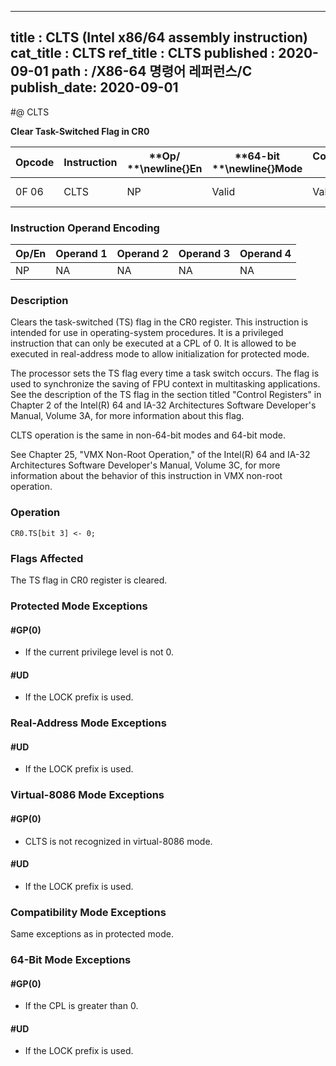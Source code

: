----------------------------
title : CLTS (Intel x86/64 assembly instruction)
cat_title : CLTS
ref_title : CLTS
published : 2020-09-01
path : /X86-64 명령어 레퍼런스/C
publish_date: 2020-09-01
----------------------------
#@ CLTS

**Clear Task-Switched Flag in CR0**

|**Opcode**|**Instruction**|**Op/ **\newline{}**En**|**64-bit **\newline{}**Mode**|**Compat/**\newline{}**Leg Mode**|**Description**|
|----------|---------------|------------------------|-----------------------------|---------------------------------|---------------|
|0F 06|CLTS|NP|Valid|Valid|Clears TS flag in CR0.|
### Instruction Operand Encoding


|Op/En|Operand 1|Operand 2|Operand 3|Operand 4|
|-----|---------|---------|---------|---------|
|NP|NA|NA|NA|NA|
### Description


Clears the task-switched (TS) flag in the CR0 register. This instruction is intended for use in operating-system procedures. It is a privileged instruction that can only be executed at a CPL of 0. It is allowed to be executed in real-address mode to allow initialization for protected mode.

The processor sets the TS flag every time a task switch occurs. The flag is used to synchronize the saving of FPU context in multitasking applications. See the description of the TS flag in the section titled "Control Registers" in Chapter 2 of the Intel(R) 64 and IA-32 Architectures Software Developer's Manual, Volume 3A, for more information about this flag. 

CLTS operation is the same in non-64-bit modes and 64-bit mode.

See Chapter 25, "VMX Non-Root Operation," of the Intel(R) 64 and IA-32 Architectures Software Developer's Manual, Volume 3C, for more information about the behavior of this instruction in VMX non-root operation.


### Operation

```info-verb
CR0.TS[bit 3] <- 0;
```
### Flags Affected


The TS flag in CR0 register is cleared.


### Protected Mode Exceptions

#### #GP(0)
* If the current privilege level is not 0.

#### #UD
* If the LOCK prefix is used.

### Real-Address Mode Exceptions

#### #UD
* If the LOCK prefix is used.

### Virtual-8086 Mode Exceptions

#### #GP(0)
* CLTS is not recognized in virtual-8086 mode.

#### #UD
* If the LOCK prefix is used.

### Compatibility Mode Exceptions



Same exceptions as in protected mode.


### 64-Bit Mode Exceptions

#### #GP(0)
* If the CPL is greater than 0.

#### #UD
* If the LOCK prefix is used.
